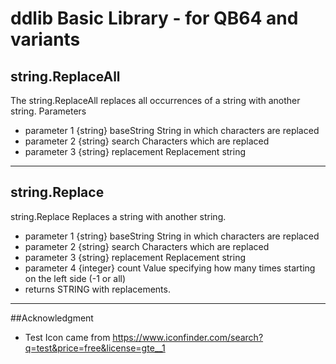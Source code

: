 # ddlib Basic Library - for QB64 and variants 

## string.ReplaceAll
The string.ReplaceAll replaces all occurrences of a string with another string.
Parameters
 - parameter 1 {string} baseString String in which characters are replaced
 - parameter 2 {string} search Characters which are replaced
 - parameter 3 {string} replacement Replacement string
___
## string.Replace
 string.Replace Replaces a string with another string.
 - parameter 1 {string} baseString String in which characters are replaced
 - parameter 2 {string} search Characters which are replaced
 - parameter 3 {string} replacement Replacement string
 - parameter 4 {integer} count Value specifying how many times starting on the left side (-1 or all)
 - returns STRING with replacements.
 ___
 ##Acknowledgment
 - Test Icon came from https://www.iconfinder.com/search?q=test&price=free&license=gte__1
